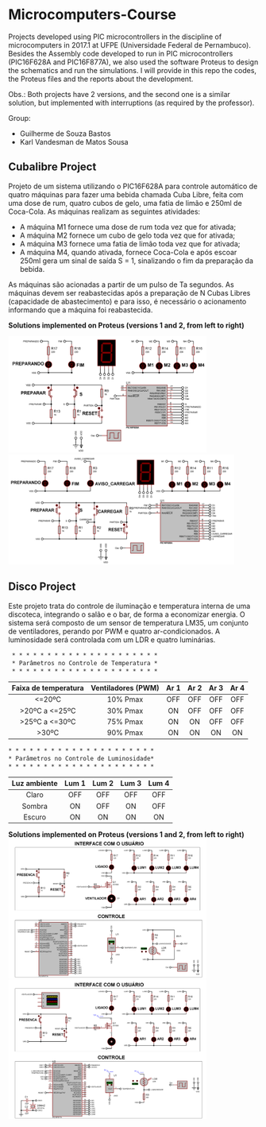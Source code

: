 # Microcomputers-Course

Projects developed using PIC microcontrollers in the discipline of microcomputers in 2017.1 at UFPE (Universidade Federal de Pernambuco). Besides the Assembly code developed to run in PIC microcontrollers (PIC16F628A and PIC16F877A), we also used the software Proteus to design the schematics and run the simulations. I will provide in this repo the codes, the Proteus files and the reports about the development.

Obs.: Both projects have 2 versions, and the second one is a similar solution, but implemented with interruptions (as required by the professor).

Group:
- Guilherme de Souza Bastos
- Karl Vandesman de Matos Sousa

## Cubalibre Project
Projeto de um sistema utilizando o PIC16F628A para controle automático de quatro máquinas para fazer uma bebida chamada Cuba Libre, feita com uma dose de rum, quatro cubos de gelo, uma fatia de limão e 250ml de Coca-Cola. As máquinas realizam as seguintes atividades:
                
- A máquina M1 fornece uma dose de rum toda vez que for ativada;                      
- A máquina M2 fornece um cubo de gelo toda vez que for ativada;
- A máquina M3 fornece uma fatia de limão toda vez que for ativada;
- A máquina M4, quando ativada, fornece Coca-Cola e após escoar 250ml gera um sinal de saída S = 1, sinalizando o fim da preparação da bebida.
 
As máquinas são acionadas a partir de um pulso de Ta segundos. 
As máquinas devem ser reabastecidas após a preparação de N Cubas Libres (capacidade de abastecimento) e para isso, é necessário o acionamento informando que a máquina foi reabastecida.

**Solutions implemented on Proteus (versions 1 and 2, from left to right)**

<img src ="Cubalibre Project/Version 1/Cubalibre Project - Proteus Schematic v1.png" width = 400> <img src ="Cubalibre Project/Version 2/Cubalibre Project - Proteus Schematic v2.png" width = 455>

## Disco Project
Este projeto trata do controle de iluminação e temperatura interna de uma discoteca, integrando o salão e o bar, de forma a economizar energia. O sistema será composto de um sensor de temperatura LM35, um conjunto de ventiladores, perando por PWM e quatro ar-condicionados. A luminosidade será controlada com um LDR e quatro luminárias.

	 * * * * * * * * * * * * * * * * * * * * * 
	 * Parâmetros no Controle de Temperatura *
	 * * * * * * * * * * * * * * * * * * * * *
| Faixa de temperatura |  Ventiladores (PWM)  |  Ar 1  |  Ar 2  |  Ar 3  |  Ar 4  |
|:--------------------:|:--------------------:|:------:|:------:|:------:|:------:|
| 		  <=20ºC		     |		    10% Pmax      |  OFF	 |  OFF   |  OFF	 |	OFF   |
| 	>20ºC a <=25ºC		 |		    30% Pmax      |  ON	   |  OFF   |  OFF   |	OFF   |
| 	>25ºC a <=30ºC		 |		    75% Pmax      |  ON	   |	ON    |  OFF	 |	OFF   |
|		>30ºC			         |		    90% Pmax      |	 ON    |	ON	  |	 ON	   |	ON    |                                      
                                                                               
	* * * * * * * * * * * * * * * * * * * * * 
	* Parâmetros no Controle de Luminosidade*
	* * * * * * * * * * * * * * * * * * * * *
| Luz ambiente | Lum 1 | Lum 2 | Lum 3 | Lum 4 |
|:------------:|:-----:|:-----:|:-----:|:-----:|
|	   Claro		 |	OFF	 |	OFF	 |	OFF	 |	OFF  |
|	   Sombra		 |	ON	 |	OFF	 |	ON	 |	OFF  |
|	   Escuro		 |	ON	 |	ON	 |	ON	 |	ON   |

**Solutions implemented on Proteus (versions 1 and 2, from left to right)**
<img src ="Disco Project/Version 1/DiscoProject - Proteus Schematic v1.png" width = 400> <img src ="Disco Project/Version 2/DiscoProject - Proteus Schematic v2.png" width = 400>
